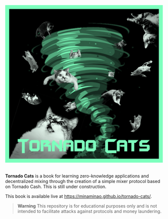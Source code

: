 <div align="center"><img src="book-src/images/brand.png" style="width: 512px;"></div><br>


**Tornado Cats** is a book for learning zero-knowledge applications and decentralized mixing through the creation of a simple mixer protocol based on Tornado Cash. This is still under construction.

This book is available live at https://minaminao.github.io/tornado-cats/.

> **Warning**
> This repository is for educational purposes only and is not intended to facilitate attacks against protocols and money laundering.

<!-- 
## Table of Contents

1. Introduction
2. Overview of Tornado Cash
   1. What is Tornado Cash
   2. How It Works
   3. Relayer
   4. Mixing
   5. Inappropriate Use that Results in Loss of Anonymity
   6. Tornado Cash Classic and Tornado Cash Nova
3. Overview of Zero-Knowledge Proofs
   1. What is Zero-Knowledge Proof
   2. Completeness, Soundness, and Zero-Knowledge
   3. An Example of Zero-Knowledge Proof
   4. Non-Interactive Zero-Knowledge Proofs
   5. zk-SNARKs
4. Deep Dive into Zero-Knowledge Proofs
   1. Prerequisites
      1. Alphabets, Symbols, Strings, Languages
      2. Probabilistic Polynomial Time Algorithms
      3. Negligible Functions and Overwhelming Functions
      4. Random Variables, Ensembles
      5. Indistinguishability
      6. One-Way Functions, One-Way Permutations, Hard-Core Predicates
      7. Probabilistic Polynomial Time Turing Machines
      8. Two-Party Protocol Security and Simulation Paradigm
      9. Computational Complexity Classes
      10. Relations, Binary Relations, NP-Relations
      11. Arithmetic Circuits
      12. Bilinear Groups
   2. Proof Systems
      1. What is Proof System
   3. Interactive Proof Systems
      1. Interacting Turing Machines
      2. Definition of Interactive Proof System
      3. Computation Complexity Classes of Interactive Proof Systems
      4. An Example of Interactive Proof: Graph Isomorphism Problem
   4. Interactive Zero-Knowledge Proofs
      1. Zero-Knowledge Proofs
      2. Zero-Knowledge
      3. Perfect Zero-Knowledge
      4. Computation Complexity Classes of Zero-Knowledge
      5. Honest Verifier Zero-Knowledge
   5. Zero-Knowledge Proofs for NP
      1. Commitment Schemes
      2. Zero-Knowledge Proof of Graph 3-Coloring
      3. Negative Results for Zero-Knowledge Proofs
   6. Proof of Knowledge
      1. What is Proof of Knowledge
      2. Knowledge Soundness
      3. Relationship between Soundness and Knowledge Soundness
   7. Arguments
      1. What is Argument
      2. The Trade-off between Computational Zero-Knowledge Proofs and Perfect Zero-Knowledge Arguments
      3. Perfectly Hiding Commitment Schemes
      4. Construction of Perfect Zero-Knowledge Arguments
   8. Non-Interactive Zero-Knowledge Proofs
      1. What is Non-Interactive Zero-Knowledge Proof
   9. Non-Interactive Zero-Knowledge Arguments of Knowledge
      1. What is Non-Interactive Zero-Knowledge Argument of Knowledge
      2. Definition of Non-Interactive Perfect Zero-Knowledge Arguments of Knowledge
      3. Adaptiveness
   10. Succinct Non-Interactive Arguments
       1. SNARGs and SNARKs
       2. Preprocessing Model and Fully Succinctness
   11. Quadratic Arithmetic Programs
       1. Flattening
       2. Rank 1 Constraint Systems
       3. QAP Reduction
       4. Check of QAPs
       5. Formalization of QAPs
   12. Groth16: zk-SNARK for QAPs
       1. Groth16 Overview
       2. Efficiency of Groth16
       3. Non-Interactive Linear Proofs
       4. Split Non-Interactive Linear Proofs for Type Ⅲ Pairings
       5. Disclosure-Freeness
       6. Non-Interactive Arguments from Non-Interactive Linear Proofs
       7. Non-Interactive Linear Proofs for QAPs
       8. Schwartz–Zippel Lemma for Multivariate Laurent Polynomials
       9. Statistical Knowledge Soundness against Affine Prover Strategies
       10. Pairing-Based zk-SNARKs for QAPs
5. Basics of Zero Knowledge Proof Circuits
   1. What is Circuit
   2. What is Circom
   3. Circuit Example: Factorization
   4. Compile Circuit
   5. Rank 1 Constraint System
   6. Witness Computation
   7. Trusted Setup
   8. Proof Generation
   9. Verification
6. Design of Mixer Protocol
   1. Basic Idea
   2. Design of Mixer Protocol
   3. Protocol Architecture
   4. Contract Architecture
   5. Circuit Architecture
7. Design of Deposit and Withdrawal
   1. Design of Deposit and Withdrawal
   2. Example of A Design That Does Not Work
   2. Example 2 of A Design That Does Not Work
   4. Design Example
   5. Algorithm and Data Structure Selection
   6. What is Pedersen Hash
   7. What is MiMC Merkle Tree
8. Implementation of Withdrawal Circuit
   1. Define Signals and Create Components
   2. Check Nullifier
   3. Check MiMC Merkle Tree
   4. Check Recipient, Fee, and Relayer
9. Basics of Smart Contracts
   1. Contract Development
   2. Solidity
   3. What is Foundry
10. Implementation of Pool Contract
    1. Contract Testing
    2. `TornadoCats` Contract Interface
    3. `deposit` Function
    4. `withdraw` Function
11. Appendix
    1. Tornado Cash: Decentralization
    2. Tornado Cash: Status
    3. Tornado Cash Classic: Contracts
    4. Tornado Cash Classic: Circuits
    5. Tornado Cash Classic: Trusted Setup Ceremony
    6. CircomLib
    7. Ethereum: Precompiled Contracts for zk-SNARKs
12. Reference
-->